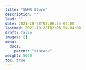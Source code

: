 ```yaml
---
title: "SWMR Store"
description: ""
lead: ""
date: 2021-10-28T02:06:54-04:00
lastmod: 2021-10-28T02:06:54-04:00
draft: false
images: []
menu: 
  docs:
    parent: "storage"
weight: 5020
toc: true
---
```

